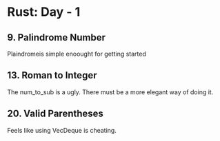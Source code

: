 # Rust: Day - 1

## 9. Palindrome Number

Plaindromeis simple enoought for getting started 


## 13. Roman to Integer

The num_to_sub is a ugly. There must be a more elegant way of doing it.

## 20. Valid Parentheses

Feels like using VecDeque is cheating.
